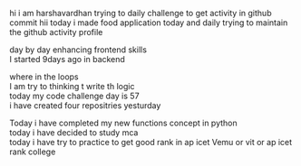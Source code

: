 hi i am harshavardhan  trying to daily challenge to get activity in github commit
 hii today i made food application 
today and daily trying to maintain the github activity profile     
            
   day by day enhancing frontend skills      
    I started 9days ago in backend   
                 
   where in the loops        
   I am try to thinking t write th logic    
    today my code challenge day is 57      
      i have   created four repositries yesturday 
         
 Today i have completed my new functions concept in python  
 today i have decided to study mca  
 today i have try to practice to get good rank in ap icet
  Vemu or vit or ap icet rank college
   
